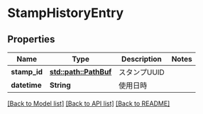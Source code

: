 # StampHistoryEntry

## Properties

Name | Type | Description | Notes
------------ | ------------- | ------------- | -------------
**stamp_id** | [**std::path::PathBuf**](std::path::PathBuf.md) | スタンプUUID | 
**datetime** | **String** | 使用日時 | 

[[Back to Model list]](../README.md#documentation-for-models) [[Back to API list]](../README.md#documentation-for-api-endpoints) [[Back to README]](../README.md)


